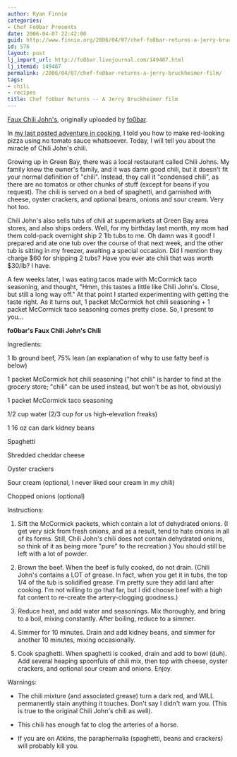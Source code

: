 ```yaml
---
author: Ryan Finnie
categories:
- Chef Fo0bar Presents
date: 2006-04-07 22:42:00
guid: http://www.finnie.org/2006/04/07/chef-fo0bar-returns-a-jerry-bruckheimer-film/
id: 576
layout: post
lj_import_url: http://fo0bar.livejournal.com/149407.html
lj_itemid: 149407
permalink: /2006/04/07/chef-fo0bar-returns-a-jerry-bruckheimer-film/
tags:
- chili
- recipes
title: Chef fo0bar Returns -- A Jerry Bruckheimer film
---
```

<div class="flickr-frame">
  <a href="http://www.flickr.com/photos/25307084@N00/124999147/" title="photo sharing"><img src="http://static.flickr.com/1/124999147_e6c1581571.jpg" class="flickr-photo" alt="" /></a><br /> <span class="flickr-caption"><a href="http://www.flickr.com/photos/25307084@N00/124999147/">Faux Chili John's</a>, originally uploaded by <a href="http://www.flickr.com/people/25307084@N00/">fo0bar</a>.</span>
</div>

In [my last posted adventure in cooking](http://fo0bar.livejournal.com/115236.html), I told you how to make red-looking pizza using no tomato sauce whatsoever. Today, I will tell you about the miracle of Chili John's chili.

Growing up in Green Bay, there was a local restaurant called Chili Johns. My family knew the owner's family, and it was damn good chili, but it doesn't fit your normal definition of "chili". Instead, they call it "condensed chili", as there are no tomatos or other chunks of stuff (except for beans if you request). The chili is served on a bed of spaghetti, and garnished with cheese, oyster crackers, and optional beans, onions and sour cream. Very hot too.

Chili John's also sells tubs of chili at supermarkets at Green Bay area stores, and also ships orders. Well, for my birthday last month, my mom had them cold-pack overnight ship 2 1lb tubs to me. Oh damn was it good! I prepared and ate one tub over the course of that next week, and the other tub is sitting in my freezer, awaiting a special occasion. Did I mention they charge $60 for shipping 2 tubs? Have you ever ate chili that was worth $30/lb? I have.

A few weeks later, I was eating tacos made with McCormick taco seasoning, and thought, "Hmm, this tastes a little like Chili John's. Close, but still a long way off." At that point I started experimenting with getting the taste right. As it turns out, 1 packet McCormick hot chili seasoning + 1 packet McCormick taco seasoning comes pretty close. So, I present to you...

**fo0bar's Faux Chili John's Chili**

Ingredients:
  
1 lb ground beef, 75% lean (an explanation of why to use fatty beef is below)
  
1 packet McCormick hot chili seasoning ("hot chili" is harder to find at the grocery store; "chili" can be used instead, but won't be as hot, obviously)
  
1 packet McCormick taco seasoning
  
1/2 cup water (2/3 cup for us high-elevation freaks)
  
1 16 oz can dark kidney beans
  
Spaghetti
  
Shredded cheddar cheese
  
Oyster crackers
  
Sour cream (optional, I never liked sour cream in my chili)
  
Chopped onions (optional)

Instructions:

1. Sift the McCormick packets, which contain a lot of dehydrated onions. (I get very sick from fresh onions, and as a result, tend to hate onions in all of its forms. Still, Chili John's chili does not contain dehydrated onions, so think of it as being more "pure" to the recreation.) You should still be left with a lot of powder.

2. Brown the beef. When the beef is fully cooked, do not drain. (Chili John's contains a LOT of grease. In fact, when you get it in tubs, the top 1/4 of the tub is solidified grease. I'm pretty sure they add lard after cooking. I'm not willing to go that far, but I did choose beef with a high fat content to re-create the artery-clogging goodness.)

3. Reduce heat, and add water and seasonings. Mix thoroughly, and bring to a boil, mixing constantly. After boiling, reduce to a simmer.

4. Simmer for 10 minutes. Drain and add kidney beans, and simmer for another 10 minutes, mixing occasionally.

5. Cook spaghetti. When spaghetti is cooked, drain and add to bowl (duh). Add several heaping spoonfuls of chili mix, then top with cheese, oyster crackers, and optional sour cream and onions. Enjoy.

Warnings:
  
* The chili mixture (and associated grease) turn a dark red, and WILL permanently stain anything it touches. Don't say I didn't warn you. (This is true to the original Chili John's chili as well).
  
* This chili has enough fat to clog the arteries of a horse.
  
* If you are on Atkins, the paraphernalia (spaghetti, beans and crackers) will probably kill you.
